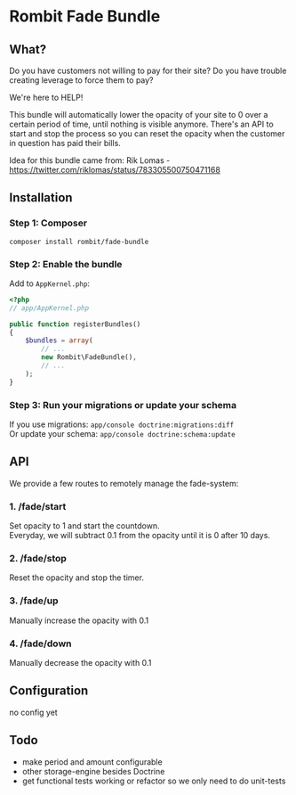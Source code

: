 # Rombit Fade Bundle

## What?

Do you have customers not willing to pay for their site? 
Do you have trouble creating leverage to force them to pay?

We're here to HELP!

This bundle will automatically lower the opacity of your site to 0 over a certain period of time, until nothing is visible anymore. 
There's an API to start and stop the process so you can reset the opacity when the customer in question has paid their bills.

Idea for this bundle came from: Rik Lomas - https://twitter.com/riklomas/status/783305500750471168


## Installation

### Step 1: Composer
`composer install rombit/fade-bundle`

### Step 2: Enable the bundle

Add to `AppKernel.php`:
```php
<?php
// app/AppKernel.php

public function registerBundles()
{
    $bundles = array(
        // ...
        new Rombit\FadeBundle(),
        // ...
    );
}
```

### Step 3: Run your migrations or update your schema

If you use migrations: `app/console doctrine:migrations:diff`    
Or update your schema: `app/console doctrine:schema:update`


## API

We provide a few routes to remotely manage the fade-system:

### 1. /fade/start
Set opacity to 1 and start the countdown.     
Everyday, we will subtract 0.1 from the opacity until it is 0 after 10 days.

### 2. /fade/stop
Reset the opacity and stop the timer. 

### 3. /fade/up
Manually increase the opacity with 0.1

### 4. /fade/down
Manually decrease the opacity with 0.1


## Configuration

no config yet

## Todo
* make period and amount configurable
* other storage-engine besides Doctrine
* get functional tests working or refactor so we only need to do unit-tests


